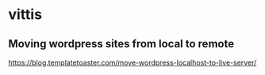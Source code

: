 # vittis

## Moving wordpress sites from local to remote

https://blog.templatetoaster.com/move-wordpress-localhost-to-live-server/
